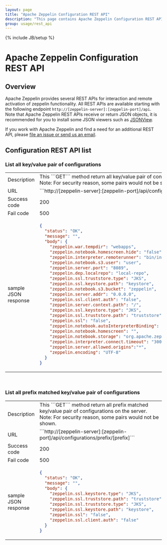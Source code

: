 ```yaml
---
layout: page
title: "Apache Zeppelin Configuration REST API"
description: "This page contains Apache Zeppelin Configuration REST API information."
group: usage/rest_api 
---
```

<!--
Licensed under the Apache License, Version 2.0 (the "License");
you may not use this file except in compliance with the License.
You may obtain a copy of the License at

http://www.apache.org/licenses/LICENSE-2.0

Unless required by applicable law or agreed to in writing, software
distributed under the License is distributed on an "AS IS" BASIS,
WITHOUT WARRANTIES OR CONDITIONS OF ANY KIND, either express or implied.
See the License for the specific language governing permissions and
limitations under the License.
-->
{% include JB/setup %}

# Apache Zeppelin Configuration REST API

<div id="toc"></div>

## Overview
Apache Zeppelin provides several REST APIs for interaction and remote activation of zeppelin functionality.
All REST APIs are available starting with the following endpoint `http://[zeppelin-server]:[zeppelin-port]/api`. 
Note that Apache Zeppelin REST APIs receive or return JSON objects, it is recommended for you to install some JSON viewers such as [JSONView](https://chrome.google.com/webstore/detail/jsonview/chklaanhfefbnpoihckbnefhakgolnmc).

If you work with Apache Zeppelin and find a need for an additional REST API, please [file an issue or send us an email](http://zeppelin.apache.org/community.html).


## Configuration REST API list

### List all key/value pair of configurations
  <table class="table-configuration">
    <col width="200">
    <tr>
      <td>Description</td>
      <td>This ```GET``` method return all key/value pair of configurations on the server.<br/>
       Note: For security reason, some pairs would not be shown.</td>
    </tr>
    <tr>
      <td>URL</td>
      <td>```http://[zeppelin-server]:[zeppelin-port]/api/configurations/all```</td>
    </tr>
    <tr>
      <td>Success code</td>
      <td>200</td>
    </tr>
    <tr>
      <td> Fail code</td>
      <td> 500 </td>
    </tr>
    <tr>
      <td> sample JSON response
      </td>
      <td>

```json
{
  "status": "OK",
  "message": "",
  "body": {
    "zeppelin.war.tempdir": "webapps",
    "zeppelin.notebook.homescreen.hide": "false",
    "zeppelin.interpreter.remoterunner": "bin/interpreter.sh",
    "zeppelin.notebook.s3.user": "user",
    "zeppelin.server.port": "8089",
    "zeppelin.dep.localrepo": "local-repo",
    "zeppelin.ssl.truststore.type": "JKS",
    "zeppelin.ssl.keystore.path": "keystore",
    "zeppelin.notebook.s3.bucket": "zeppelin",
    "zeppelin.server.addr": "0.0.0.0",
    "zeppelin.ssl.client.auth": "false",
    "zeppelin.server.context.path": "/",
    "zeppelin.ssl.keystore.type": "JKS",
    "zeppelin.ssl.truststore.path": "truststore",
    "zeppelin.ssl": "false",
    "zeppelin.notebook.autoInterpreterBinding": "true",
    "zeppelin.notebook.homescreen": "",
    "zeppelin.notebook.storage": "org.apache.zeppelin.notebook.repo.VFSNotebookRepo",
    "zeppelin.interpreter.connect.timeout": "30000",
    "zeppelin.server.allowed.origins":"*",
    "zeppelin.encoding": "UTF-8"
  }
}
```
</td>
    </tr>
  </table>

<br/>

### List all prefix matched key/value pair of configurations
  <table class="table-configuration">
    <col width="200">
    <tr>
      <td>Description</td>
      <td>This ```GET``` method return all prefix matched key/value pair of configurations on the server.<br/>
      Note: For security reason, some pairs would not be shown.</td>
    </tr>
    <tr>
      <td>URL</td>
      <td>```http://[zeppelin-server]:[zeppelin-port]/api/configurations/prefix/[prefix]```</td>
    </tr>
    <tr>
      <td>Success code</td>
      <td>200</td>
    </tr>
    <tr>
      <td> Fail code</td>
      <td> 500 </td>
    </tr>
    <tr>
      <td> sample JSON response
      </td>
      <td>

```json
{
  "status": "OK",
  "message": "",
  "body": {
    "zeppelin.ssl.keystore.type": "JKS",
    "zeppelin.ssl.truststore.path": "truststore",
    "zeppelin.ssl.truststore.type": "JKS",
    "zeppelin.ssl.keystore.path": "keystore",
    "zeppelin.ssl": "false",
    "zeppelin.ssl.client.auth": "false"
  }
}
```
</td>
    </tr>
  </table>
